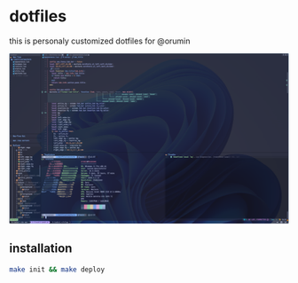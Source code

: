 # dotfiles

this is personaly customized dotfiles for @orumin

![screenshot](https://raw.githubusercontent.com/orumin/dotfiles/main/examples/example_a.png?raw=true)

## installation

```sh
make init && make deploy
```
